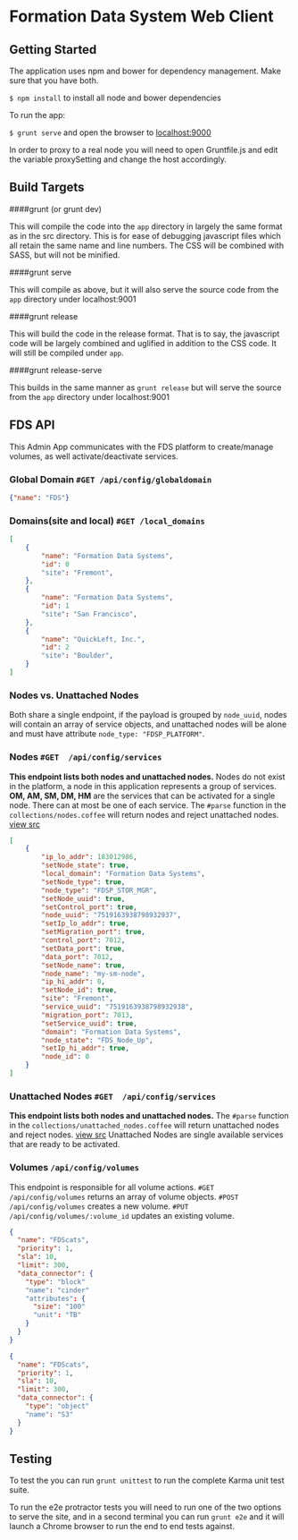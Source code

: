 # Formation Data System Web Client

## Getting Started

The application uses npm and bower for dependency management. Make sure that you have both.

`$ npm install` to install all node and bower dependencies


To run the app:

`$ grunt serve` and open the browser to [localhost:9000](http://localhost:9000)

In order to proxy to a real node you will need to open Gruntfile.js and edit the variable proxySetting and change the host accordingly.

## Build Targets

####grunt (or grunt dev)  

This will compile the code into the `app` directory in largely the same format as in the src directory.  This is for ease of debugging javascript files which all retain the same name and line numbers.  The CSS will be combined with SASS, but will not be minified.

####grunt serve

This will compile as above, but it will also serve the source code from the `app` directory under localhost:9001

####grunt release

This will build the code in the release format.  That is to say, the javascript code will be largely combined and uglified in addition to the CSS code.  It will still be compiled under `app`.

####grunt release-serve

This builds in the same manner as `grunt release` but will serve the source from the `app` directory under localhost:9001

## FDS API

This Admin App communicates with the FDS platform to create/manage volumes, as well activate/deactivate services.

### Global Domain  `#GET /api/config/globaldomain`
```JSON
{"name": "FDS"}
```

### Domains(site and local) `#GET /local_domains`

```JSON
[
    {
        "name": "Formation Data Systems",
        "id": 0
        "site": "Fremont",
    },
    {
        "name": "Formation Data Systems",
        "id": 1
        "site": "San Francisco",
    },
    {
        "name": "QuickLeft, Inc.",
        "id": 2
        "site": "Boulder",
    }
]
```


### Nodes vs. Unattached Nodes
Both share a single endpoint, if the payload is grouped by `node_uuid`, nodes will contain an array of service objects, and unattached nodes will be alone and must have attribute `node_type: "FDSP_PLATFORM"`.

### Nodes `#GET  /api/config/services`
__This endpoint lists both nodes and unattached nodes.__
Nodes do not exist in the platform, a node in this application represents a group of services. __OM, AM, SM, DM, HM__ are the services that can be activated for a single node. There can at most be one of each service.
The `#parse` function in the `collections/nodes.coffee` will return nodes and reject unattached nodes. [view src](https://github.com/FDS-Dev/baboon/blob/master/app/scripts/collections/nodes.coffee#L22)

```JSON
[
    {
        "ip_lo_addr": 183012986,
        "setNode_state": true,
        "local_domain": "Formation Data Systems",
        "setNode_type": true,
        "node_type": "FDSP_STOR_MGR",
        "setNode_uuid": true,
        "setControl_port": true,
        "node_uuid": "7519163938798932937",
        "setIp_lo_addr": true,
        "setMigration_port": true,
        "control_port": 7012,
        "setData_port": true,
        "data_port": 7012,
        "setNode_name": true,
        "node_name": "my-sm-node",
        "ip_hi_addr": 0,
        "setNode_id": true,
        "site": "Fremont",
        "service_uuid": "7519163938798932938",
        "migration_port": 7013,
        "setService_uuid": true,
        "domain": "Formation Data Systems",
        "node_state": "FDS_Node_Up",
        "setIp_hi_addr": true,
        "node_id": 0
    }
]
```

### Unattached Nodes `#GET  /api/config/services`
__This endpoint lists both nodes and unattached nodes.__
The `#parse` function in the `collections/unattached_nodes.coffee` will return unattached nodes and reject nodes. [view src](https://github.com/FDS-Dev/baboon/blob/master/app/scripts/collections/unattached_nodes.coffee#L14)
Unattached Nodes are single available services that are ready to be activated.

### Volumes `/api/config/volumes`

This endpoint is responsible for all volume actions.
`#GET /api/config/volumes` returns an array of volume objects.
`#POST /api/config/volumes` creates a new volume.
`#PUT /api/config/volumes/:volume_id` updates an existing volume.

```JSON
{
  "name": "FDScats",
  "priority": 1,
  "sla": 10,
  "limit": 300,
  "data_connector": {
    "type": "block"
    "name": "cinder"
    "attributes": {
      "size": "100"
      "unit": "TB"
    }
  }
}

{
  "name": "FDScats",
  "priority": 1,
  "sla": 10,
  "limit": 300,
  "data_connector": {
    "type": "object"
    "name": "S3"
  }
}


```


## Testing

To test the you can run `grunt unittest` to run the complete Karma unit test suite.

To run the e2e protractor tests you will need to run one of the two options to serve the site, and in a second terminal you can run `grunt e2e` and it will launch a Chrome browser to run the end to end tests against.
